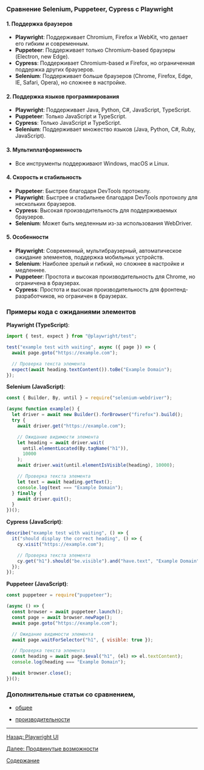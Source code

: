 ### Сравнение Selenium, Puppeteer, Cypress с Playwright

#### 1. **Поддержка браузеров**

- **Playwright**: Поддерживает Chromium, Firefox и WebKit, что делает его гибким и современным.
- **Puppeteer**: Поддерживает только Chromium-based браузеры (Electron, new Edge).
- **Cypress**: Поддерживает Chromium-based и Firefox, но ограниченная поддержка других браузеров.
- **Selenium**: Поддерживает больше браузеров (Chrome, Firefox, Edge, IE, Safari, Opera), но сложнее в настройке.

#### 2. **Поддержка языков программирования**

- **Playwright**: Поддерживает Java, Python, C#, JavaScript, TypeScript.
- **Puppeteer**: Только JavaScript и TypeScript.
- **Cypress**: Только JavaScript и TypeScript.
- **Selenium**: Поддерживает множество языков (Java, Python, C#, Ruby, JavaScript).

#### 3. **Мультиплатформенность**

- Все инструменты поддерживают Windows, macOS и Linux.

#### 4. **Скорость и стабильность**

- **Puppeteer**: Быстрее благодаря DevTools протоколу.
- **Playwright**: Быстрее и стабильнее благодаря DevTools протоколу для нескольких браузеров.
- **Cypress**: Высокая производительность для поддерживаемых браузеров.
- **Selenium**: Может быть медленным из-за использования WebDriver.

#### 5. **Особенности**

- **Playwright**: Современный, мультибраузерный, автоматическое ожидание элементов, поддержка мобильных устройств.
- **Selenium**: Наиболее зрелый и гибкий, но сложнее в настройке и медленнее.
- **Puppeteer**: Простота и высокая производительность для Chrome, но ограничена в браузерах.
- **Cypress**: Простота и высокая производительность для фронтенд-разработчиков, но ограничен в браузерах.

### Примеры кода с ожиданиями элементов

**Playwright (TypeScript)**:

```typescript
import { test, expect } from "@playwright/test";

test("example test with waiting", async ({ page }) => {
  await page.goto("https://example.com");

  // Проверка текста элемента
  expect(await heading.textContent()).toBe("Example Domain");
});
```

**Selenium (JavaScript)**:

```javascript
const { Builder, By, until } = require("selenium-webdriver");

(async function example() {
  let driver = await new Builder().forBrowser("firefox").build();
  try {
    await driver.get("https://example.com");

    // Ожидание видимости элемента
    let heading = await driver.wait(
      until.elementLocated(By.tagName("h1")),
      10000
    );
    await driver.wait(until.elementIsVisible(heading), 10000);

    // Проверка текста элемента
    let text = await heading.getText();
    console.log(text === "Example Domain");
  } finally {
    await driver.quit();
  }
})();
```

**Cypress (JavaScript)**:

```javascript
describe("example test with waiting", () => {
  it("should display the correct heading", () => {
    cy.visit("https://example.com");

    // Проверка текста элемента
    cy.get("h1").should("be.visible").and("have.text", "Example Domain");
  });
});
```

**Puppeteer (JavaScript)**:

```javascript
const puppeteer = require("puppeteer");

(async () => {
  const browser = await puppeteer.launch();
  const page = await browser.newPage();
  await page.goto("https://example.com");

  // Ожидание видимости элемента
  await page.waitForSelector("h1", { visible: true });

  // Проверка текста элемента
  const heading = await page.$eval("h1", (el) => el.textContent);
  console.log(heading === "Example Domain");

  await browser.close();
})();
```

### Дополнительные статьи со сравнением,

- [общее](https://www.testim.io/blog/puppeteer-selenium-playwright-cypress-how-to-choose/)

- [производительности](https://www.checklyhq.com/blog/cypress-vs-selenium-vs-playwright-vs-puppeteer-speed-comparison/)

---

[Назад: Playwright UI](/sections/4_ui_mode.md)

[Далее: Продвинутые возможности](/sections/6_advanced_features.md)

[Содержание](/sections.md)
